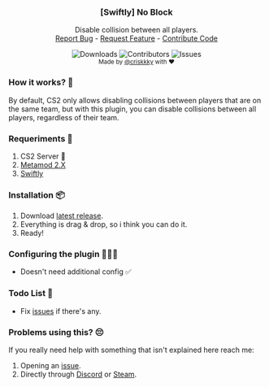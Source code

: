   <h3 align="center">[Swiftly] No Block</h3>

  <p align="center">
    Disable collision between all players.
    <br/>
    <a href="https://github.com/criskkky/sw-noblock/issues">Report Bug</a>
    -
    <a href="https://github.com/criskkky/sw-noblock/issues">Request Feature</a>
    -
    <a href="https://github.com/criskkky/sw-noblock/pulls">Contribute Code</a>
  </p>
</p>
  <p align="center">
  <img alt="Downloads" src="https://img.shields.io/github/downloads/criskkky/sw-noblock/total?style=for-the-badge&color=cyan">
  <img alt="Contributors" src="https://img.shields.io/github/contributors/criskkky/sw-noblock?color=cyan&style=for-the-badge">
  <img alt="Issues" src="https://img.shields.io/github/issues/criskkky/sw-noblock?style=for-the-badge&color=cyan">
<br>
<sub>Made by <a href="https://github.com/criskkky" target="_blank">@criskkky</a> with ❤️</sub> 
  </p>

### How it works? 🤨
By default, CS2 only allows disabling collisions between players that are on the same team, but with this plugin, you can disable collisions between all players, regardless of their team.

### Requeriments 📄
1. CS2 Server 🤡
2. [Metamod 2.X](https://www.sourcemm.net/downloads.php/?branch=master)
3. [Swiftly](https://github.com/swiftly-solution/swiftly/releases/latest)

### Installation 📦
1. Download [latest release](https://github.com/criskkky/sw-noblock/releases/latest).
2. Everything is drag & drop, so i think you can do it.
3. Ready!

### Configuring the plugin 👨🏻‍💻
- Doesn't need additional config ✅

### Todo List 🎯
- Fix [issues](https://github.com/criskkky/sw-noblock/issues) if there's any.

### Problems using this? 😔
If you really need help with something that isn't explained here reach me:
1. Opening an [issue](https://github.com/criskkky/sw-noblock/issues).
2. Directly through [Discord](<https://discord.com/users/404372759028957231>) or [Steam](<https://steamcommunity.com/profiles/76561197971142357>).
